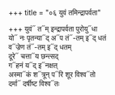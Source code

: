 +++
title = "०६ युवं तमिन्द्रापर्वता"

+++
युवं᳓ त᳓म् इन्द्रापर्वता पुरोयु᳓धा  
यो᳓ नः पृतन्या᳓द् अ᳓प तं᳓-तम् इ᳓द् धतं  
व᳓ज्रेण तं᳓-तम् इ᳓द् धतम्  
दूरे᳓ चत्ता᳓य छन्त्सद्  
ग᳓हनं य᳓द् इ᳓नक्षत्  
अस्मा᳓कं श᳓त्रून् प᳓रि शूर विश्व᳓तो  
दर्मा᳓ दर्षीष्ट विश्व᳓तः